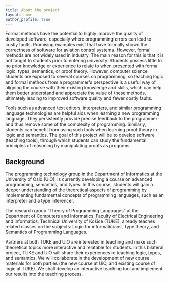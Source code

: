 ```yaml
---
title: About the project
layout: home
author_profile: true
---
```


Formal methods have the potential to highly improve the quality of developed software, especially where programming errors can lead to costly faults. Promising examples exist that have formally shown the correctness of software for aviation control systems. However, formal methods are not widely used in industry. The main reason for this is that it is not taught to students prior to entering university. Students possess little to no prior knowledge or experience to relate to when presented with formal logic, types, semantics, or proof theory. However, computer science students are exposed to several courses on programming, so teaching logic and formal methods from a programmer's perspective is a useful way of aligning the course with their existing knowledge and skills, which can help them better understand and appreciate the value of these methods, ultimately leading to improved software quality and fewer costly faults.

Tools such as advanced text editors, interpreters, and similar programming language technologies are helpful aids when learning a new programming language. They persistently provide precise feedback to the programmer and thus remove some of the complexity of programming. Similarly, students can benefit from using such tools when learning proof theory in logic and semantics. The goal of this project will be to develop software (teaching tools), through which students can study the fundamental principles of reasoning by manipulating proofs as programs.

## Background

The programming technology group in the Department of Informatics at the University of Oslo (UiO), is currently developing a course on advanced programming, semantics, and types. In this course, students will gain a deeper understanding of the theoretical aspects of programming by implementing fundamental concepts of programming languages, such as an interpreter and a type inferencer.

The research group “Theory of Programming Languages” at the Department of Computers and Informatics, Faculty of Electrical Engineering and Informatics, Technical University of Košice (TUKE), already teaches related classes on the subjects: Logic for informaticians, Type theory, and Semantics of Programming Languages.

Partners at both TUKE and UiO are interested in teaching and make such theoretical topics more interactive and relatable for students. In this bilateral project, TUKE and UiO will share their experiences in teaching logic, types, and semantics. We will collaborate in the development of new course materials for both parties (the new course at UiO, and existing course of logic at TUKE). We shall develop an interactive teaching tool and implement our results into the teaching process.

